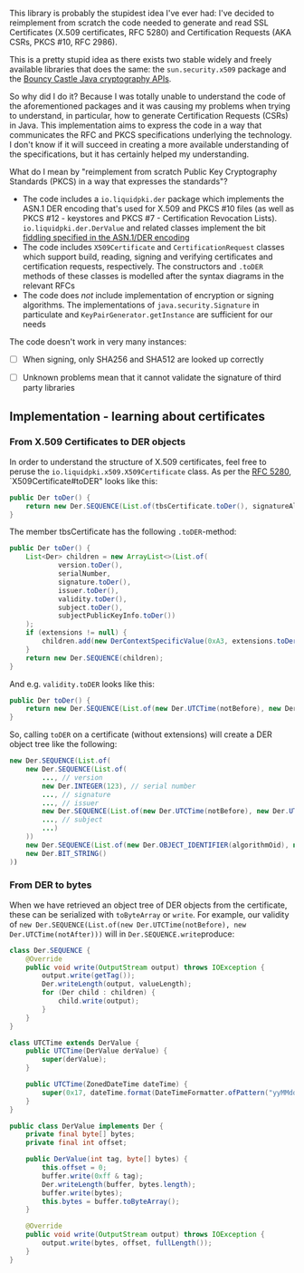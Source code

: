 This library is probably the stupidest idea I've ever had: I've decided to reimplement from scratch the code needed to generate and read SSL Certificates (X.509 certificates, RFC 5280) and Certification Requests (AKA CSRs, PKCS #10, RFC 2986).

This is a pretty stupid idea as there exists two stable widely and freely available libraries that does the same: the `sun.security.x509` package and the [Bouncy Castle Java cryptography APIs](https://www.bouncycastle.org/java.html).

So why did I do it? Because I was totally unable to understand the code of the aforementioned packages and it was causing my problems when trying to understand, in particular, how to generate Certification Requests (CSRs) in Java. This implementation aims to express the code in a way that communicates the RFC and PKCS specifications underlying the technology. I don't know if it will succeed in creating a more available understanding of the specifications, but it has certainly helped my understanding.

What do I mean by "reimplement from scratch Public Key Cryptography Standards (PKCS) in a way that expresses the standards"?
* The code includes a `io.liquidpki.der` package which implements the ASN.1 DER encoding that's used for X.509 and PKCS #10 files (as well as PKCS #12 - keystores and PKCS #7 - Certification Revocation Lists). `io.liquidpki.der.DerValue` and related classes implement the bit [fiddling specified in the ASN.1/DER encoding](https://docs.microsoft.com/en-us/windows/win32/seccertenroll/about-introduction-to-asn-1-syntax-and-encoding)
* The code includes `X509Certificate` and `CertificationRequest` classes which support build, reading, signing and verifying certificates and certification requests, respectively. The constructors and `.toDER` methods of these classes is modelled after the syntax diagrams in the relevant RFCs
* The code does _not_ include implementation of encryption or signing algorithms. The implementations of `java.security.Signature` in particulate and `KeyPairGenerator.getInstance` are sufficient for our needs

The code doesn't work in very many instances:
* [ ] When signing, only SHA256 and SHA512 are looked up correctly
* [ ] Unknown problems mean that it cannot validate the signature of third party libraries 


## Implementation - learning about certificates

### From X.509 Certificates to DER objects

In order to understand the structure of X.509 certificates, feel free to peruse the `io.liquidpki.x509.X509Certificate` class. As per the [RFC 5280](https://tools.ietf.org/html/rfc5280), `X509Certificate#toDER" looks like this:

```java
public Der toDer() {
    return new Der.SEQUENCE(List.of(tbsCertificate.toDer(), signatureAlgorithm.toDer(), signatureValue));
}
```

The member tbsCertificate has the following `.toDER`-method:

```java
public Der toDer() {
    List<Der> children = new ArrayList<>(List.of(
            version.toDer(),
            serialNumber,
            signature.toDer(),
            issuer.toDer(),
            validity.toDer(),
            subject.toDer(),
            subjectPublicKeyInfo.toDer())
    );
    if (extensions != null) {
        children.add(new DerContextSpecificValue(0xA3, extensions.toDer().toByteArray()));
    }
    return new Der.SEQUENCE(children);
}
```

And e.g. `validity.toDER` looks like this:

```java
public Der toDer() {
    return new Der.SEQUENCE(List.of(new Der.UTCTime(notBefore), new Der.UTCTime(notAfter)));
}
```

So, calling `toDER` on a certificate (without extensions) will create a DER object tree like the following:

```java
new Der.SEQUENCE(List.of(
    new Der.SEQUENCE(List.of(
        ..., // version
        new Der.INTEGER(123), // serial number
        ..., // signature
        ..., // issuer
        new Der.SEQUENCE(List.of(new Der.UTCTime(notBefore), new Der.UTCTime(notAfter))), // validity
        ..., // subject
        ...)
    ))
    new Der.SEQUENCE(List.of(new Der.OBJECT_IDENTIFIER(algorithmOid), new Der.NULL())), // algorithm identifiser
    new Der.BIT_STRING()
))
```

### From DER to bytes

When we have retrieved an object tree of DER objects from the certificate, these can be serialized with `toByteArray` or `write`. For example, our validity of `new Der.SEQUENCE(List.of(new Der.UTCTime(notBefore), new Der.UTCTime(notAfter)))` will in `Der.SEQUENCE.write`produce:

```java
class Der.SEQUENCE {
    @Override
    public void write(OutputStream output) throws IOException {
        output.write(getTag());
        Der.writeLength(output, valueLength);
        for (Der child : children) {
            child.write(output);
        }
    }
}

class UTCTime extends DerValue {
    public UTCTime(DerValue derValue) {
        super(derValue);
    }

    public UTCTime(ZonedDateTime dateTime) {
        super(0x17, dateTime.format(DateTimeFormatter.ofPattern("yyMMddHHmmssX")).getBytes());
    }
}

public class DerValue implements Der {
    private final byte[] bytes;
    private final int offset;

    public DerValue(int tag, byte[] bytes) {
        this.offset = 0;
        buffer.write(0xff & tag);
        Der.writeLength(buffer, bytes.length);
        buffer.write(bytes);
        this.bytes = buffer.toByteArray();
    }

    @Override
    public void write(OutputStream output) throws IOException {
        output.write(bytes, offset, fullLength());
    }
}
```


